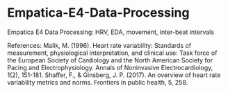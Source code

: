# Empatica-E4-Data-Processing
Empatica E4 Data Processing: HRV, EDA, movement, inter-beat intervals

References:
Malik, M. (1996). Heart rate variability: Standards of measurement, physiological interpretation, and clinical use: Task force of the European Society of Cardiology and the North American Society for Pacing and Electrophysiology. Annals of Noninvasive Electrocardiology, 1(2), 151-181.
Shaffer, F., & Ginsberg, J. P. (2017). An overview of heart rate variability metrics and norms. Frontiers in public health, 5, 258.
